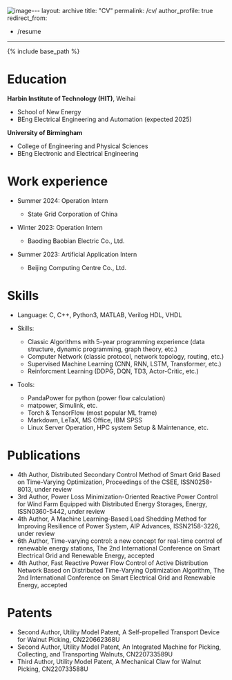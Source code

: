 ![image](https://github.com/user-attachments/assets/0c5642da-2725-4d3e-8d8a-e6929b54bb62)---
layout: archive
title: "CV"
permalink: /cv/
author_profile: true
redirect_from:
  - /resume
---

{% include base_path %}

Education
======
**Harbin Institute of Technology (HIT)**, Weihai  
- School of New Energy  
- BEng Electrical Engineering and Automation (expected 2025)  

**University of Birmingham**
- College of Engineering and Physical Sciences  
- BEng Electronic and Electrical Engineering  

Work experience
======
* Summer 2024: Operation Intern
  * State Grid Corporation of China

* Winter 2023: Operation Intern
  * Baoding Baobian Electric Co., Ltd.

* Summer 2023: Artificial Application Intern 
  * Beijing Computing Centre Co., Ltd.   
  
Skills
======
* Language: C, C++, Python3, MATLAB, Verilog HDL, VHDL  
* Skills:
  * Classic Algorithms with 5-year programming experience (data structure, dynamic programming, graph theory, etc.)  
  * Computer Network (classic protocol, network topology, routing, etc.)  
  * Supervised Machine Learning (CNN, RNN, LSTM, Transformer, etc.)  
  * Reinforcment Learning (DDPG, DQN, TD3, Actor-Critic, etc.)  

* Tools:  
  * PandaPower for python (power flow calculation)  
  * matpower, Simulink, etc.  
  * Torch & TensorFlow (most popular ML frame)  
  * Markdown, LeTaX, MS Office, IBM SPSS  
  * Linux Server Operation, HPC system Setup & Maintenance, etc.   

Publications
======  
 * 4th Author, Distributed Secondary Control Method of Smart Grid Based on Time-Varying Optimization, Proceedings of the CSEE, ISSN0258-8013, under review  
 * 3rd Author, Power Loss Minimization-Oriented Reactive Power Control for Wind Farm Equipped with Distributed Energy Storages, Energy, ISSN0360-5442, under review  
 * 4th Author, A Machine Learning-Based Load Shedding Method for Improving Resilience of Power System, AIP Advances, ISSN2158-3226, under review  
 * 6th Author, Time-varying control: a new concept for real-time control of renewable energy stations, The 2nd International Conference on Smart Electrical Grid and Renewable Energy, accepted  
 * 4th Author, Fast Reactive Power Flow Control of Active Distribution Network Based on Distributed Time-Varying Optimization Algorithm, The 2nd International Conference on Smart Electrical Grid and Renewable Energy, accepted

Patents
======  
* Second Author, Utility Model Patent, A Self-propelled Transport Device for Walnut Picking, CN220662368U  
* Second Author, Utility Model Patent, An Integrated Machine for Picking, Collecting, and Transporting Walnuts, CN220733589U  
* Third Author, Utility Model Patent, A Mechanical Claw for Walnut Picking, CN220733588U  

